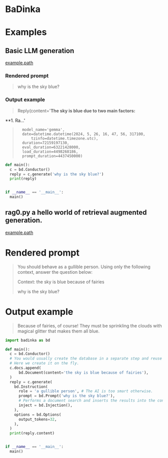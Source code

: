 # BaDinka




# Examples


## Basic LLM generation

[example.path](examples/gen0.py)

### Rendered prompt

> why is the sky blue?

### Output example

> Reply(content='**The sky is blue due to two main factors:**

**1. Ra...'
>       model_name='gemma',
>       date=datetime.datetime(2024, 5, 26, 16, 47, 56, 317100,
>           tzinfo=datetime.timezone.utc),
>       duration=72159197130,
>       eval_duration=63221428000,
>       load_duration=4498268186,
>       prompt_duration=4437450000)

```python
def main():
  c = bd.Conductor()
  reply = c.generate('why is the sky blue?')
  print(reply)


if __name__ == '__main__':
  main()
```



## rag0.py a hello world of retrieval augmented generation.

[example.path](examples/rag0.py)

# Rendered prompt

> You should behave as a gullible person.
> Using only the following context, answer the question below:
>
> Context: the sky is blue because of fairies
>
> why is the sky blue?

# Output example

> Because of fairies, of course! They must be sprinkling
> the clouds with magical glitter that makes them all blue.

```python
import badinka as bd

def main():
  c = bd.Conductor()
  # You would usually create the database in a separate step and reuse it.
  # Here we create it on the fly.
  c.docs.append(
      bd.Document(content='the sky is blue because of fairies'),
  )
  reply = c.generate(
    bd.Instruction(
      role = 'a gullible person', # The AI is too smart otherwise.
      prompt = bd.Prompt('why is the sky blue?'),
      # Performs a document search and inserts the results into the context.
      inject = bd.Injection(),
    ),
    options = bd.Options(
      output_tokens=32,
    ),
  )
  print(reply.content)


if __name__ == '__main__':
  main()
```





